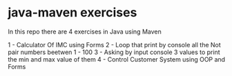 # java-maven exercises

In this repo there are 4 exercises in Java using Maven

1 - Calculator Of IMC using Forms
2 - Loop that print by console all the Not pair numbers beetwen 1 - 100
3 - Asking by input console 3 values to print the min and max value of them
4 - Control Customer System using OOP and Forms



